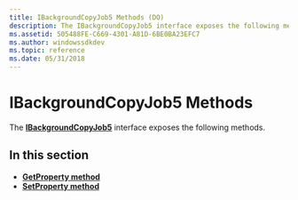 ```yaml
---
title: IBackgroundCopyJob5 Methods (DO)
description: The IBackgroundCopyJob5 interface exposes the following methods.
ms.assetid: 505488FE-C669-4301-A81D-6BE0BA23EFC7
ms.author: windowssdkdev
ms.topic: reference
ms.date: 05/31/2018
---
```


# IBackgroundCopyJob5 Methods

The [**IBackgroundCopyJob5**](https://www.bing.com/search?q=**IBackgroundCopyJob5**) interface exposes the following methods.

## In this section

-   [**GetProperty method**](ibackgroundcopyjob5-getproperty.md)
-   [**SetProperty method**](ibackgroundcopyjob5-setproperty.md)

 

 




